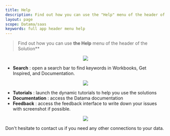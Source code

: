 ```yaml
---
title: Help
description: Find out how you can use the "Help" menu of the header of the Datama Solutions
layout: page
scope: Datama/saas
keywords: full app header menu help
---
```


> Find out how you can use **the Help** menu of the header of the Solution**

<center><img src="{{site.url}}/{{site.baseurl}}/core_app/new/interface/header/images/help_menu.png"/></center>

- **Search** : open a search bar to find keywords in Workbooks, Get Inspired, and Documentation.
<center><img src="{{site.url}}/{{site.baseurl}}/core_app/new/interface/header/images/search_bar.png"/></center>

- **Tutorials** : launch the dynamic tutorials to help you use the solutions
- **Documentation** : access the Datama documentation
- **Feedback** : access the feedback interface to write down your issues with screenshot if possible.
<center><img src="{{site.url}}/{{site.baseurl}}/core_app/new/interface/header/images/feedback.png"/></center>

Don't hesitate to contact us if you need any other connections to your data.

